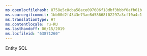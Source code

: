 ```yaml
---
ms.openlocfilehash: 8758e5c8cba58ace097606f18dbf3bbbf0afb61b
ms.sourcegitcommit: 1bb00d2f4343e73ae8d58668f02297a3cf10a4c1
ms.translationtype: HT
ms.contentlocale: ru-RU
ms.lasthandoff: 06/15/2019
ms.locfileid: "63871260"
---
```

Entity SQL